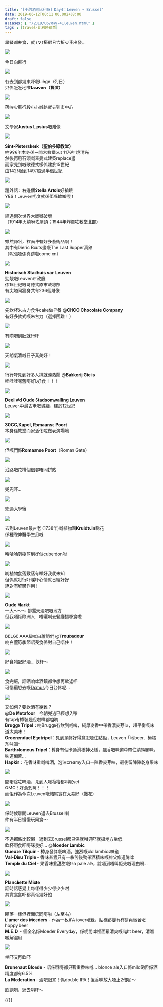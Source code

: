 ```yaml
---
title: '[小酌酒巡比利時] Day4：Leuven → Brussel'
date: 2019-06-12T00:11:00.002+08:00
draft: false
aliases: [ "/2019/06/day-41leuven.html" ]
tags : [travel-比利時荷蘭]
---
```


早餐都未食，就 (又)搭假日六折火車出發...  

![](/images/belgium4z1.jpg)

今日向東行  

![](/images/belgium4z2.jpg)

冇去到都幾東吓嘅Liège（列日）  
只係近近地嚟**Leuven（魯汶）**  

![](/images/belgium4z3.jpg)

落咗火車行段小小嘅路就去到市中心  

![](/images/belgium4z4.jpg)

文學家**Justus Lipsius**嘅雕像  

![](/images/belgium4z5.jpg)

**Sint-Pieterskerk（聖伯多祿教堂）**  
响986年本身係一間木教堂but 1176年燒清光  
然後再用石頭嘅羅曼式建築replace返  
而家見到嘅歌德式樣係建於15世紀  
由1425起到1497超過半個世紀  

![](/images/belgium4z6.jpg)

題外話：右邊個**Stella Artois**好搶眼  
YES！Leuven呢度就係佢嘅故鄉喔！  

![](/images/belgium4z7.jpg)

經過兩次世界大戰嘅破壞  
（1914年火燒冧咗屋頂；1944年炸爛咗教堂北部）  

![](/images/belgium4z8.jpg)

雖然係咁，裡面仲有好多藝術品啊！  
其中有Dieric Bouts畫嘅The Last Supper真跡  
（呢張唔係真跡啦come on）  

![](/images/belgium4z9.jpg)

**Historisch Stadhuis van Leuven**  
勁靚嘅Leuven市政廳  
係15世紀嘅哥德式原市政總部  
有尖塔同牆身共有236個雕像  

![](/images/belgium4z10.jpg)

先飲杯朱古力食件cake做早餐 @**CHCO Chocolate Company**  
有好多款式嘅朱古力（選擇困難！）  

![](/images/belgium4z11.jpg)

有啲嘢到肚就行吓  

![](/images/belgium4z12.jpg)

天朗氣清嘅日子真美好！  

![](/images/belgium4z13.jpg)

行行吓見到好多人排就湊熱鬧 @**Bakkerij Gielis**  
哇哇哇呢舊嘢好L好食！！！  

![](/images/belgium4z14.jpg)

**Deel v/d Oude Stadsomwalling Leuven**  
Leuven中最古老嘅城牆，建於12世紀  

![](/images/belgium4z15.jpg)

**30CC/Kapel, Romaanse Poort**  
本身係教堂而家活化咗做表演場地  

![](/images/belgium4z16.jpg)

佢嘅門係**Romaanse Poort**（Roman Gate）  

![](/images/belgium4z17.jpg)

沿路嘅花槽個個都唔同拼貼  

![](/images/belgium4z18.jpg)

兜兜吓...  

![](/images/belgium4z19.jpg)

兜過大學後  

![](/images/belgium4z20.jpg)

去到Leuven最古老 (1738年)嘅植物園**Kruidtuin**睇花  
係種嚟俾醫學生用嘅  

![](/images/belgium4z21.jpg)

哈哈哈啲樹剪到好似cuberdon咁  

![](/images/belgium4z22.jpg)

啲植物食落敷落有咩好我就未知  
但係就咁行吓睇吓心情就已經好好  
絕對有解鬱作用！  

![](/images/belgium4z23.jpg)

**Oude Markt**  
一大～～～ 排露天酒吧嘅地方  
但我唔係歐洲人，唔曬喇去餐廳搵嘢食啦  

![](/images/belgium4z24.jpg)

BELGE AAA級嘅白蘆筍們 @**Troubadour**  
响白蘆筍季節唔喪食係對自己唔住！  

![](/images/belgium4z25.jpg)

好食物配好酒... 飲杯～  

![](/images/belgium4z26.jpg)

食完飯，話晒响啤酒鎮都仲想再飲返杯  
可惜最想去嘅[Domus](https://domusleuven.be/)今日公休呢...  

![](/images/belgium4z27.jpg)

又如何？要飲酒有幾難？  
@**De Metafoor**，今朝兜過已經想入嚟  
有tap有樽裝是但啦咩都嗌啲  
**Brugge Tripel**：响Brugge冇飲到嘅啤，純厚麥香中帶香濃麥芽味，超平衡嘅味道太美味！  
**Groenendael Egotripel**：見到頂帽好得意忍唔住點佢，Leuven「地beer」極橘系味道～  
**Bartholomeus Tripel**：樽身有個卡通滑稽神父樣，飄香嘅味道中帶住清純麥味，味道偏苦...  
**Hapkin**：花香味重嘅啤酒，泡沫creamy入口一陣香麥芽味，最後留陣陣乾身果味  

![](/images/belgium4z28.jpg)

間嘢除咗啤酒，見到人哋枱枱都叫呢set  
OMG！好食到痺！！！  
而佢作為今次Leuven嘅結尾實在太美好（撒花）  

![](/images/belgium4z29.jpg)

係時候離開Leuven返去Brussel喇  
仲有半日慢慢玩同食～  

![](/images/belgium4z30.jpg)

不過都係比較懶，返到去Brussel都只係就咁兜吓就搵地方坐低  
飲杯嘢食吓嘢咪幾好... @**Moeder Lambic**  
**Gueuze Tilquin** - 樽身發酵嘅啤酒，強烈嘅old lambics味道  
**Val-Dieu Triple** - 香味甚濃只有一絲苦後勁帶酒精味嘅神父修道院啤  
**Temple du Ciel** - 果香味重甜甜嘅tea pale ale，諗唔到唔叫佢先嘅理由喎...  
  

![](/images/belgium4z31.jpg)

**Planchette Mixte**  
話時話感覺上每樣得少少得少少咁  
其實食食吓都真係幾好飽  

![](/images/belgium4z32.jpg)

睇落一樣但裡面唔同嘢啦（左至右）  
**L'amer des Moeders** - 作為一枚IPA lover嘅我，點樣都要有杯清爽微苦嘅hoppy beer  
**M.E.D.** - 個全名係Moeder Everyday，係呢間啤裡面最清爽嘅light beer，清喉嚨解渴用  

![](/images/belgium4z33.jpg)

坐吓又再飲吓  
  
**Brunehaut Blonde** - 唔係嘢嘢都只著重香味嘅... blonde ale入口係mild啲但係酒精度都有6.5%  
**La Moderation** - 酒吧限定！係double IPA！但香味放大唔止2倍呢～  
  
  
飲飽喇，返去唞吓～  
  
{{<belgium>}}  
